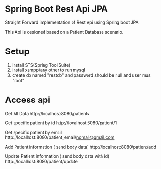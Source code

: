 # Spring Boot Rest Api JPA
 Straight Forward implementation of Rest Api using Spring boot JPA
 
 This Api is designed based on a Patient Database scenario.
 
 # Setup
 1. install STS(Spring Tool Suite)
 2. install xampp/any other to run mysql
 3. create db named "restdb" and password should be null and user mus "root"
 
  # Access api
 
 Get All Data
 http://localhost:8080/patients
 
 Get specific patient by id
 http://localhost:8080/patient/1
 
 Get specific patient by email
 http://localhost:8080/patient_email/nomail@gmail.com
 
 Add Patient information ( send body data)
 http://localhost:8080/patient/add
 
 Update Patient information ( send body data with id)
 http://localhost:8080/patient/update
 
